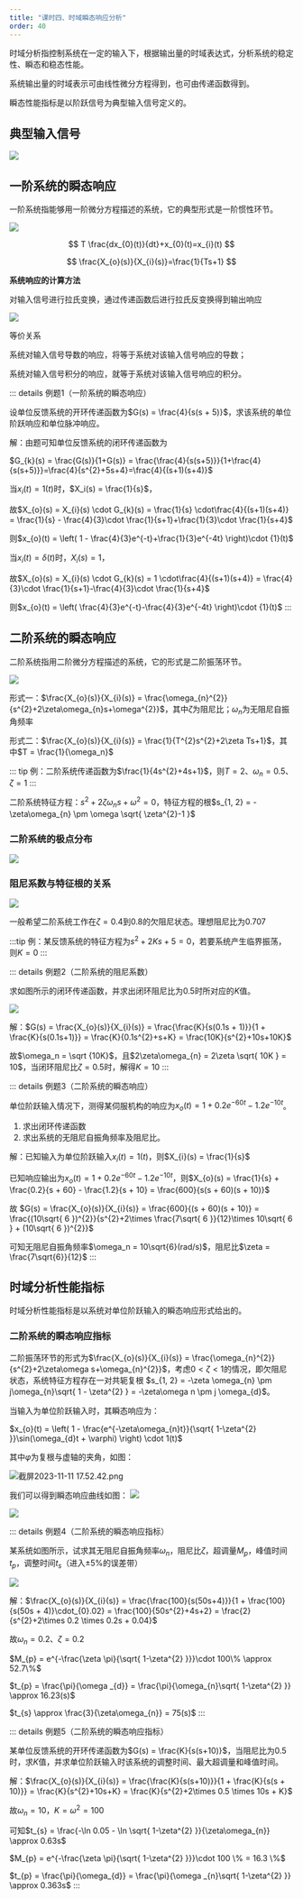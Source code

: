 ```yaml
---
title: "课时四、时域瞬态响应分析"
order: 40
---
```

时域分析指控制系统在一定的输入下，根据输出量的时域表达式，分析系统的稳定性、瞬态和稳态性能。

系统输出量的时域表示可由线性微分方程得到，也可由传递函数得到。

瞬态性能指标是以阶跃信号为典型输入信号定义的。
## 典型输入信号

![](/assets/images/match/subjects/ControlEngineering/83ACD5E28E202312111013117.png)

## 一阶系统的瞬态响应

一阶系统指能够用一阶微分方程描述的系统，它的典型形式是一阶惯性环节。

![](/assets/images/match/subjects/ControlEngineering/bcCBAb346b202312111027493.png)

$$
T \frac{dx_{0}(t)}{dt}+x_{0}(t)=x_{i}(t)
$$

$$
\frac{X_{o}(s)}{X_{i}(s)}=\frac{1}{Ts+1}
$$

**系统响应的计算方法**

对输入信号进行拉氏变换，通过传递函数后进行拉氏反变换得到输出响应

![](/assets/images/match/subjects/ControlEngineering/3dC6BE49Bb202312111017837.png)

等价关系

系统对输入信号导数的响应，将等于系统对该输入信号响应的导数；

系统对输入信号积分的响应，就等于系统对该输入信号响应的积分。

::: details 例题1（一阶系统的瞬态响应）

设单位反馈系统的开环传递函数为$G(s) = \frac{4}{s(s + 5)}$，求该系统的单位阶跃响应和单位脉冲响应。

解：由题可知单位反馈系统的闭环传递函数为

$G_{k}(s) = \frac{G(s)}{1+G(s)} = \frac{\frac{4}{s(s+5)}}{1+\frac{4}{s(s+5)}}=\frac{4}{s^{2}+5s+4}=\frac{4}{(s+1)(s+4)}$

当$x_i(t) = 1(t)$时，$X_i(s) = \frac{1}{s}$，

故$X_{o}(s) = X_{i}(s) \cdot G_{k}(s) = \frac{1}{s} \cdot\frac{4}{(s+1)(s+4)} = \frac{1}{s} - \frac{4}{3}\cdot \frac{1}{s+1}+\frac{1}{3}\cdot \frac{1}{s+4}$

则$x_{o}(t) = \left( 1 - \frac{4}{3}e^{-t}+\frac{1}{3}e^{-4t} \right)\cdot {1}(t)$

当$x_{i}(t) = \delta(t)$时，$X_i(s) = 1$，

故$X_{o}(s) = X_{i}(s) \cdot G_{k}(s) = 1 \cdot\frac{4}{(s+1)(s+4)} = \frac{4}{3}\cdot \frac{1}{s+1}-\frac{4}{3}\cdot \frac{1}{s+4}$

则$x_{o}(t) = \left( \frac{4}{3}e^{-t}-\frac{4}{3}e^{-4t} \right)\cdot {1}(t)$
:::

## 二阶系统的瞬态响应

二阶系统指用二阶微分方程描述的系统，它的形式是二阶振荡环节。

![](/assets/images/match/subjects/ControlEngineering/c67aFCE8eE202312102310208.png)

形式一：$\frac{X_{o}(s)}{X_{i}(s)} = \frac{\omega_{n}^{2}}{s^{2}+2\zeta\omega_{n}s+\omega^{2}}$，其中$\zeta$为阻尼比；$\omega_n$为无阻尼自振角频率

形式二：$\frac{X_{o}(s)}{X_{i}(s)} = \frac{1}{T^{2}s^{2}+2\zeta Ts+1}$，其中$T = \frac{1}{\omega_n}$

::: tip
例：二阶系统传递函数为$\frac{1}{4s^{2}+4s+1}$，则$T=2$、$\omega_n = 0.5$、$\zeta=1$
:::

二阶系统特征方程：$s^{2}+2\zeta\omega_{n}s+\omega^{2}=0$，特征方程的根$s_{1, 2} = -\zeta\omega_{n} \pm \omega \sqrt{ \zeta^{2}-1 }$
### 二阶系统的极点分布

![](/assets/images/match/subjects/ControlEngineering/51c0E5BbB0202312111030240.png)
### 阻尼系数与特征根的关系

![](/assets/images/match/subjects/ControlEngineering/16bf2eAb50202312111019279.png)

一般希望二阶系统工作在$\zeta = 0.4$到$0.8$的欠阻尼状态。理想阻尼比为$0.707$

:::tip
例：某反馈系统的特征方程为$s^{2}+2Ks+5=0$，若要系统产生临界振荡，则$K=0$
:::

::: details 例题2（二阶系统的阻尼系数）

求如图所示的闭环传递函数，并求出闭环阻尼比为$0.5$时所对应的$K$值。

![](/assets/images/match/subjects/ControlEngineering/51c0E5BbB0202312111030240.png)

解：$G(s) = \frac{X_{o}(s)}{X_{i}(s)} = \frac{\frac{K}{s(0.1s + 1)}}{1 + \frac{K}{s(0.1s+1)}} = \frac{K}{0.1s^{2}+s+K} = \frac{10K}{s^{2}+10s+10K}$

故$\omega_n = \sqrt {10K}$，且$2\zeta\omega_{n} = 2\zeta \sqrt{ 10K } = 10$，当闭环阻尼比$\zeta = 0.5$时，解得$K = 10$
:::

::: details 例题3（二阶系统的瞬态响应）

单位阶跃输入情况下，测得某伺服机构的响应为$x_{o}(t) = 1 + 0.2e^{-60t} - 1.2e^{-10t}$。

1.  求出闭环传递函数
2. 求出系统的无阻尼自振角频率及阻尼比。

解：已知输入为单位阶跃输入$x_{i}(t) = 1(t)$，则$X_{i}(s) = \frac{1}{s}$

已知响应输出为$x_{o}(t) = 1 + 0.2e^{-60t} - 1.2e^{-10t}$，则$X_{o}(s) = \frac{1}{s} + \frac{0.2}{s + 60}  - \frac{1.2}{s + 10} = \frac{600}{s(s + 60)(s + 10)}$

故 $G(s) = \frac{X_{o}(s)}{X_{i}(s)} = \frac{600}{(s + 60)(s + 10)} = \frac{(10\sqrt{ 6 })^{2}}{s^{2}+2\times \frac{7\sqrt{ 6 }}{12}\times 10\sqrt{ 6 } + (10\sqrt{ 6 })^{2}}$

可知无阻尼自振角频率$\omega_n = 10\sqrt{6}(rad/s)$，阻尼比$\zeta = \frac{7\sqrt{6}}{12}$
:::

## 时域分析性能指标

时域分析性能指标是以系统对单位阶跃输入的瞬态响应形式给出的。
### 二阶系统的瞬态响应指标

二阶振荡环节的形式为$\frac{X_{o}(s)}{X_{i}(s)} = \frac{\omega_{n}^{2}}{s^{2}+2\zeta\omega s+\omega_{n}^{2}}$，考虑$0 < \zeta < 1$的情况，即欠阻尼状态，系统特征方程存在一对共轭复根 $s_{1, 2} = -\zeta \omega_{n} \pm j\omega_{n}\sqrt{ 1 - \zeta^{2} } = -\zeta\omega n \pm j \omega_{d}$。

当输入为单位阶跃输入时，其瞬态响应为：

$x_{o}(t) = \left( 1 - \frac{e^{-\zeta\omega_{n}t}}{\sqrt{ 1-\zeta^{2} }}\sin(\omega_{d}t + \varphi) \right) \cdot 1(t)$

其中$\varphi$为复根与虚轴的夹角，如图：

![截屏2023-11-11 17.52.42.png](/assets/images/match/subjects/ControlEngineering/A8552020eB1699696366036-73e27265-b50a-4a93-8f7e-448812ced396.png)

我们可以得到瞬态响应曲线如图：
![](/assets/images/match/subjects/ControlEngineering/aAD0fF4FeA202312102310200.png)

![](/assets/images/match/subjects/ControlEngineering/177EC90bd6202312111020713.png)

::: details 例题4（二阶系统的瞬态响应指标）

某系统如图所示，试求其无阻尼自振角频率$\omega_n$，阻尼比$\zeta$，超调量$M_p$，峰值时间$t_p$，调整时间$t_s$（进入$\pm5\%$的误差带）

![](/assets/images/match/subjects/ControlEngineering/ED0050419A202312102310185.png)

解：$\frac{X_{o}(s)}{X_{i}(s)} = \frac{\frac{100}{s(50s+4)}}{1 + \frac{100}{s(50s + 4)}\cdot_{0}.02} = \frac{100}{50s^{2}+4s+2} = \frac{2}{s^{2}+2\times 0.2 \times 0.2s + 0.04}$

故$\omega_{n} = 0.2$、$\zeta = 0.2$

$M_{p} = e^{-\frac{\zeta \pi}{\sqrt{ 1-\zeta^{2} }}}\cdot 100\% \approx 52.7\%$

$t_{p} = \frac{\pi}{\omega _{d}} = \frac{\pi}{\omega_{n}\sqrt{ 1-\zeta^{2} }} \approx 16.23(s)$

$t_{s} \approx \frac{3}{\zeta\omega_{n}} = 75(s)$
:::

::: details 例题5（二阶系统的瞬态响应指标）

某单位反馈系统的开环传递函数为$G(s) = \frac{K}{s(s+10)}$，当阻尼比为$0.5$时，求$K$值，并求单位阶跃输入时该系统的调整时间、最大超调量和峰值时间。

解：$\frac{X_{o}(s)}{X_{i}(s)} = \frac{\frac{K}{s(s+10)}}{1 + \frac{K}{s(s + 10)}} = \frac{K}{s^{2}+10s+K} = \frac{K}{s^{2}+2\times 0.5 \times 10s + K}$

故$\omega_{n} = 10$，$K = \omega^{2}=100$

可知$t_{s} = \frac{-\ln 0.05 - \ln \sqrt{ 1-\zeta^{2} }}{\zeta\omega_{n}} \approx 0.63s$

$M_{p} = e^{-\frac{\zeta \pi}{\sqrt{ 1-\zeta^{2} }}}\cdot 100 \% = 16.3 \%$

$t_{p} = \frac{\pi}{\omega_{d}} = \frac{\pi}{\omega _{n}\sqrt{ 1-\zeta^{2} }} \approx 0.363s$
:::

